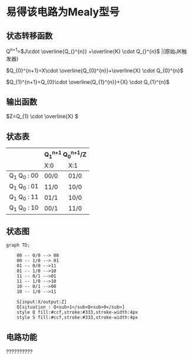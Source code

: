 # 易得该电路为Mealy型号
## 状态转移函数
 Q<sup>n+1</sup>=$J\cdot \overline{Q_{}^{n}} +\overline{K} \cdot Q_{}^{n}$   |(原始JK触发器)

$Q_{0}^{n+1}=X\cdot \overline{Q_{0}^{n}}+\overline{X} \cdot Q_{0}^{n}$

$Q_{1}^{n+1}=Q_{0}\cdot \overline{Q_{1}^{n}}+{X} \cdot Q_{1}^{n}$
## 输出函数
$Z=Q_{1} \cdot \overline{X} $

## 状态表
<table>
  <thead>
    <tr>
      <th rowspan="2"></th> <!-- 将“列一”扩展到两行 -->
      <th colspan="2">Q<sub>1</sub><sup>n+1</sup> Q<sub>0</sub><sup>n+1</sup>/Z</th>
    </tr>
    <tr>
      <td>X:0</td> <!-- 原来的“行1列1”被合并到“列一” -->
      <td>X:1</td>
    </tr>
  </thead>
  <tbody>
    <tr>
      <td>Q<sub>1</sub> Q<sub>0</sub> : 00</td>
      <td>00/0</td>
      <td>01/0</td>
    </tr>
    <tr>
      <td>Q<sub>1</sub> Q<sub>0</sub> : 01</td>
      <td>11/0</td>
      <td>10/0</td>
    </tr>
    <tr>
      <td>Q<sub>1</sub> Q<sub>0</sub> : 11</td>
      <td>01/1</td>
      <td>10/0</td>
    </tr>
    <tr>
      <td>Q<sub>1</sub> Q<sub>0</sub> : 10</td>
      <td>00/1</td>
      <td>11/0</td>
    </tr>
  </tbody>
</table>

## 状态图
 
```mermaid
graph TD;
   
    00 -- 0/0 --> 00
    00 -- 1/0 --> 01
    01 -- 0/0 -->11
    01 -- 1/0 -->10
    11 -- 0/1 -->01
    11 -- 1/0 -->10
    10 -- 0/1 -->00
    10 -- 1/0 -->11

    S[input:X/output:Z]
    Q[situation : Q<sub>1</sub>Q<sub>0</sub>]
    style Q fill:#ccf,stroke:#333,stroke-width:4px
    style S fill:#ccf,stroke:#333,stroke-width:4px

```
## 电路功能
 ??????????